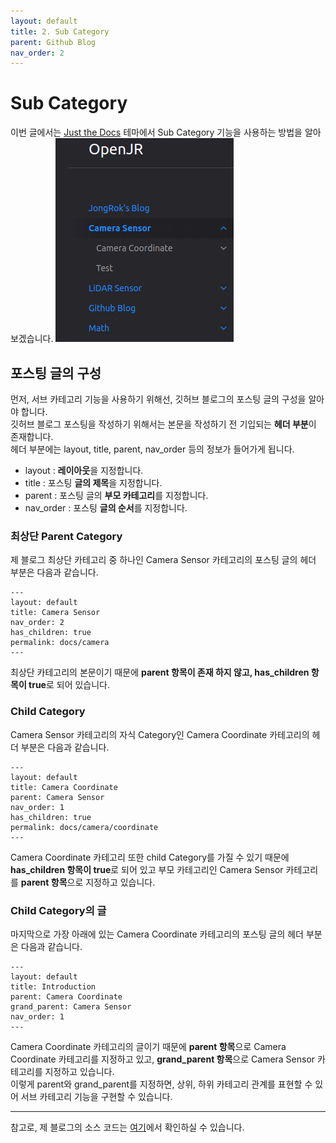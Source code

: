 ```yaml
---
layout: default
title: 2. Sub Category
parent: Github Blog
nav_order: 2
---
```


# Sub Category
이번 글에서는 [Just the Docs](https://pmarsceill.github.io/just-the-docs/) 테마에서 Sub Category 기능을 사용하는 방법을 알아보겠습니다.
![Just the Docs](/assets/images/github_blog/02-sub-category/categories.png)
## 포스팅 글의 구성
먼저, 서브 카테고리 기능을 사용하기 위해선, 깃허브 블로그의 포스팅 글의 구성을 알아야 합니다.  
깃허브 블로그 포스팅을 작성하기 위해서는 본문을 작성하기 전 기입되는 **헤더 부분**이 존재합니다.  
헤더 부분에는 layout, title, parent, nav_order 등의 정보가 들어가게 됩니다.  
- layout : **레이아웃**을 지정합니다.
- title : 포스팅 **글의 제목**을 지정합니다.
- parent : 포스팅 글의 **부모 카테고리**를 지정합니다.
- nav_order : 포스팅 **글의 순서**를 지정합니다.
### 최상단 Parent Category
제 블로그 최상단 카테고리 중 하나인 Camera Sensor 카테고리의 포스팅 글의 헤더 부분은 다음과 같습니다.
```
---
layout: default
title: Camera Sensor
nav_order: 2
has_children: true
permalink: docs/camera
---
```
최상단 카테고리의 본문이기 때문에 **parent 항목이 존재 하지 않고, has_children 항목이 true**로 되어 있습니다.
### Child Category
Camera Sensor 카테고리의 자식 Category인 Camera Coordinate 카테고리의 헤더 부분은 다음과 같습니다.
```
---
layout: default
title: Camera Coordinate
parent: Camera Sensor
nav_order: 1
has_children: true
permalink: docs/camera/coordinate
---
```
Camera Coordinate 카테고리 또한 child Category를 가질 수 있기 때문에 **has_children 항목이 true**로 되어 있고 부모 카테고리인 Camera Sensor 카테고리를 **parent 항목**으로 지정하고 있습니다.
### Child Category의 글
마지막으로 가장 아래에 있는 Camera Coordinate 카테고리의 포스팅 글의 헤더 부분은 다음과 같습니다.
```
---
layout: default
title: Introduction
parent: Camera Coordinate
grand_parent: Camera Sensor
nav_order: 1
---
```
Camera Coordinate 카테고리의 글이기 때문에 **parent 항목**으로 Camera Coordinate 카테고리를 지정하고 있고, **grand_parent 항목**으로 Camera Sensor 카테고리를 지정하고 있습니다.  
이렇게 parent와 grand_parent를 지정하면, 상위, 하위 카테고리 관계를 표현할 수 있어 서브 카테고리 기능을 구현할 수 있습니다.

---
참고로, 제 블로그의 소스 코드는 [여기](https://github.com/JongRok-Lee/JongRok-Lee.github.io)에서 확인하실 수 있습니다.